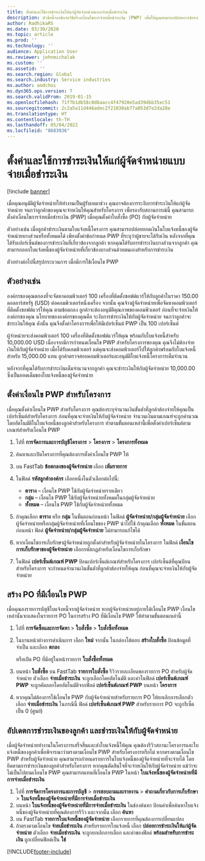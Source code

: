 ```yaml
---
title: ตั้งค่าและใช้การชำระเงินให้แก่ผู้จัดจำหน่ายแบบจ่ายเมื่อชำระเงิน
description: หัวข้อนี้จะอธิบายวิธีสร้างเงื่อนไขการจ่ายเมื่อชำระเงิน (PWP) เพื่อให้คุณสามารถปล่อยการชำระเงินให้แก่ผู้จัดจำหน่ายบางส่วน โดยยึดตามการชำระเงินของลูกค้า
author: RadhikaRS
ms.date: 03/30/2020
ms.topic: article
ms.prod: ''
ms.technology: ''
audience: Application User
ms.reviewer: johnmichalak
ms.custom: ''
ms.assetid: ''
ms.search.region: Global
ms.search.industry: Service industries
ms.author: andchoi
ms.dyn365.ops.version: 7
ms.search.validFrom: 2019-01-15
ms.openlocfilehash: 71f7b1db58c0d6aacc4f47920e5ad39dbb35ec51
ms.sourcegitcommit: 2c2a5a11d446adec2f21030ab77a053d7e2da28e
ms.translationtype: HT
ms.contentlocale: th-TH
ms.lasthandoff: 05/04/2022
ms.locfileid: "8683936"
---
```

# <a name="set-up-and-use-pay-when-paid-vendor-payments"></a>ตั้งค่าและใช้การชำระเงินให้แก่ผู้จัดจำหน่ายแบบจ่ายเมื่อชำระเงิน

[!include [banner](../includes/banner.md)]

เมื่อคุณอนุมัติผู้จัดจำหน่ายให้ทำงานเป็นผู้รับเหมาช่วง คุณอาจต้องการระงับการชำระเงินให้แก่ผู้จัดจำหน่าย จนกว่าลูกค้าของคุณจะจ่ายเงินให้คุณสำหรับโครงการ เพื่อรองรับสถานการณ์นี้ คุณสามารถตั้งค่าเงื่อนไขการจ่ายเมื่อชำระเงิน (PWP) เมื่อคุณตั้งค่าใบสั่งซื้อ (PO) กับผู้จัดจำหน่าย

ตัวอย่างเช่น เมื่อลูกค้าชำระเงินตามใบแจ้งหนี้โครงการ คุณสามารถปล่อยยอดเงินในใบแจ้งหนี้ของผู้จัดจำหน่ายบางส่วนหรือทั้งหมดได้ เพียงตั้งค่าข้อกำหนด PWP ที่ระบุว่าผู้ขายจะได้รับเงิน หลังจากที่คุณได้รับเปอร์เซ็นต์ของการชำระเงินที่เกี่ยวข้องจากลูกค้า หากคุณได้รับการชำระเงินบางส่วนจากลูกค้า คุณสามารถออกใบแจ้งหนี้ของผู้จัดจำหน่ายที่เกี่ยวข้องบางส่วนด้วยตนเองสำหรับการชำระเงิน

ตัวอย่างต่อไปนี้สรุปกระบวนการ เมื่อมีการใช้เงื่อนไข PWP

## <a name="example"></a>ตัวอย่างเช่น

องค์กรของคุณตกลงที่จะจัดหาคอมพิวเตอร์ 100 เครื่องที่ติดตั้งซอฟต์แวร์ให้กับลูกค้าในราคา 150.00 ดอลลาร์สหรัฐ (USD) ต่อคอมพิวเตอร์หนึ่งเครื่อง จากนั้น คุณจ้างผู้จัดจำหน่ายเพื่อจัดหาคอมพิวเตอร์ที่ติดตั้งซอฟต์แวร์ให้คุณ ตามข้อตกลง ลูกค้าจะต้องอนุมัติคุณภาพของคอมพิวเตอร์ ก่อนที่จะจ่ายเงินให้องค์กรของคุณ นโยบายขององค์กรของคุณคือ ระงับการชำระเงินให้กับผู้จัดจำหน่าย จนกว่าลูกค้าจะชำระเงินให้คุณ ดังนั้น คุณจึงตั้งค่าโครงการเพื่อให้มีเปอร์เซ็นต์ PWP เป็น 100 เปอร์เซ็นต์

ผู้จำหน่ายจะส่งคอมพิวเตอร์ 100 เครื่องที่ติดตั้งซอฟต์แวร์ให้คุณ พร้อมกับใบแจ้งหนี้สำหรับ 10,000.00 USD เนื่องจากมีการกำหนดเงื่อนไข PWP สำหรับโครงการของคุณ คุณจึงไม่ต้องจ่ายเงินให้กับผู้จัดจำหน่าย เมื่อได้รับคอมพิวเตอร์ แต่คุณจะส่งคอมพิวเตอร์ไปให้ลูกค้าพร้อมกับใบแจ้งหนี้สำหรับ 15,000.00 แทน ลูกค้าตรวจสอบคอมพิวเตอร์และอนุมัติใบแจ้งหนี้โครงการเต็มจำนวน

หลังจากที่คุณได้รับการชำระเงินเต็มจำนวนจากลูกค้า คุณจะชำระเงินให้กับผู้จัดจำหน่าย 10,000.00 ซึ่งเป็นยอดเต็มของใบแจ้งหนี้ของผู้จัดจำหน่าย

## <a name="set-up-pwp-terms-for-a-project"></a>ตั้งค่าเงื่อนไข PWP สำหรับโครงการ

เมื่อคุณตั้งค่าเงื่อนไข PWP สำหรับโครงการ คุณต้องระบุจำนวนเงินขั้นต่ำที่ลูกค้าต้องจ่ายให้คุณเป็นเปอร์เซ็นต์สำหรับโครงการ ก่อนที่คุณจะจ่ายเงินให้กับผู้จัดจำหน่าย จำนวนเงินตามเกณฑ์จะถูกคำนวณโดยอัตโนมัติในใบแจ้งหนี้ของลูกค้าสำหรับโครงการ ทำตามขั้นตอนเหล่านี้เพื่อตั้งค่าเปอร์เซ็นต์ตามเกณฑ์สำหรับเงื่อนไข PWP

1. ไปที่ **การจัดการและการบัญชีโครงการ** \> **โครงการ** \> **โครงการทั้งหมด**
2. ค้นหาและเปิดโครงการที่คุณต้องการตั้งค่าเงื่อนไข PWP ให้
3. บน FastTab **ข้อตกลงของผู้จัดจำหน่าย** เลือก **เพิ่มรายการ**
3. ในฟิลด์ **รหัสลูกค้าองค์กร** เลือกหนึ่งในตัวเลือกต่อไปนี้:

    - **ตาราง** – เงื่อนไข PWP ใช้กับผู้จัดจำหน่ายรายเดียว
    - **กลุ่ม** – เงื่อนไข PWP ใช้กับผู้จัดจำหน่ายทั้งหมดในกลุ่มผู้จัดจำหน่าย
    - **ทั้งหมด** – เงื่อนไข PWP ใช้กับผู้จัดจำหน่ายทั้งหมด

4. ถ้าคุณเลือก **ตาราง** หรือ **กลุ่ม** ในขั้นตอนก่อนหน้า ในฟิลด์ **ผู้จัดจำหน่าย/กลุ่มผู้จัดจำหน่าย** เลือกผู้จัดจำหน่ายหรือกลุ่มผู้จัดจำหน่ายที่เงื่อนไขของ PWP นำไปใช้ ถ้าคุณเลือก **ทั้งหมด** ในขั้นตอนก่อนหน้า ฟิลด์ **ผู้จัดจำหน่าย/กลุ่มผู้จัดจำหน่าย** ไม่สามารถแก้ไขได้
5. หากเงื่อนไขการเก็บรักษาผู้จัดจำหน่ายถูกตั้งค่าสำหรับผู้จัดจำหน่ายในโครงการ ในฟิลด์ **เงื่อนไขการเก็บรักษาของผู้จัดจำหน่าย** เลือกรหัสกฎสำหรับเงื่อนไขการเก็บรักษา
6. ในฟิลด์ **เปอร์เซ็นต์เกณฑ์ PWP** ป้อนเปอร์เซ็นต์เกณฑ์สำหรับโครงการ เปอร์เซ็นต์ที่คุณป้อนสำหรับโครงการ จะกำหนดจำนวนเงินขั้นต่ำที่ลูกค้าต้องจ่ายให้คุณ ก่อนที่คุณจะจ่ายเงินให้กับผู้จัดจำหน่าย

## <a name="create-a-po-that-has-pwp-terms"></a>สร้าง PO ที่มีเงื่อนไข PWP

เมื่อคุณลงรายการบัญชีใบแจ้งหนี้จากผู้จัดจำหน่าย หากผู้จัดจำหน่ายอยู่ภายใต้เงื่อนไข PWP เงื่อนไขเหล่านั้นจะแสดงในรายการ PO ในการสร้าง PO ที่มีเงื่อนไข PWP ให้ทำตามขั้นตอนเหล่านี้

1. ไปที่ **การจัดซื้อและการจัดหา** \> **ใบสั่งซื้อ** \> **ใบสั่งซื้อทั้งหมด**
2. ในบานหน้าต่างการดำเนินการ เลือก **ใหม่** จากนั้น ในกล่องโต้ตอบ **สร้างใบสั่งซื้อ** ป้อนข้อมูลที่จำเป็น และเลือก **ตกลง**

    หรือเปิด PO ที่มีอยู่ในหน้ารายการ **ใบสั่งซื้อทั้งหมด**

4. บนหน้า **ใบสั่งซื้อ** บน FastTab **รายการใบสั่งซื้อ** รีวิวรายละเอียดของรายการ PO สำหรับผู้จัดจำหน่าย ตัวเลือก **จ่ายเมื่อชำระเงิน** จะถูกเลือกโดยอัตโนมัติ และค่าในฟิลด์ **เปอร์เซ็นต์เกณฑ์ PWP** จะถูกคัดลอกโดยอัตโนมัติจากฟิลด์ **เปอร์เซ็นต์เกณฑ์ PWP** บนหน้า **โครงการ**
6. หากคุณไม่ต้องการใช้เงื่อนไข PWP กับผู้จัดจำหน่ายสำหรับรายการ PO ให้ยกเลิกการเลือกตัวเลือก **จ่ายเมื่อชำระเงิน** ในกรณีนี้ ฟิลด์ **เปอร์เซ็นต์เกณฑ์ PWP** สำหรับรายการ PO จะถูกรีเซ็ตเป็น 0 (ศูนย์)

## <a name="update-a-customer-payment-and-pay-the-vendor"></a>อัปเดตการชำระเงินของลูกค้า และชำระเงินให้กับผู้จัดจำหน่าย

เมื่อผู้จัดจำหน่ายทำงานในโครงการเสร็จสิ้นและส่งใบแจ้งหนี้ให้คุณ คุณต้องรีวิวสถานะโครงการและใบแจ้งหนี้ของลูกค้าเพื่อพิจารณาว่าตรงตามเงื่อนไข PWP สำหรับโครงการหรือไม่ หากตรงตามเงื่อนไข PWP สำหรับผู้จัดจำหน่าย คุณสามารถกำหนดรายการในใบแจ้งหนี้ของผู้จัดจำหน่ายที่จะจ่ายได้ โดยยึดตามการชำระเงินของลูกค้าสำหรับโครงการ หากคุณตัดสินใจที่จะจ่ายเงินให้กับผู้จัดจำหน่าย แม้ว่าจะไม่เป็นไปตามเงื่อนไข PWP คุณสามารถแทนที่เงื่อนไข PWP ในหน้า **ใบแจ้งหนี้ของผู้จัดจำหน่ายที่มีการจ่ายเมื่อชำระเงิน**

1. ไปที่ **การจัดการโครงการและการบัญชี** \> **การสอบถามและรายงาน** \> **คำถามเกี่ยวกับการเก็บรักษา** \> **ใบแจ้งหนี้ของผู้จัดจำหน่ายที่มีการจ่ายเมื่อชำระเงิน**
2. บนหน้า **ใบแจ้งหนี้ของผู้จัดจำหน่ายที่มีการจ่ายเมื่อชำระเงิน** ในช่องค้นหา ป้อนค่าเพื่อค้นหาใบแจ้งหนี้ของผู้จัดจำหน่ายที่คุณต้องการรีวิว และจากนั้น เลือก **ค้นหา**
3. บน FastTab **รายการใบแจ้งหนี้ของผู้จัดจำหน่าย**  เลือกรายการที่คุณต้องการเปลี่ยนแปลง
4. ถ้าตรงตามเงื่อนไข **จ่ายเมื่อชำระเงิน** สำหรับรายการใบแจ้งหนี้ เลือก **ปล่อยการชำระเงินให้แก่ผู้จัดจำหน่าย** ตัวเลือก **จ่ายเมื่อชำระเงิน** จะถูกยกเลิกการเลือก และค่าของฟิลด์ **พร้อมสำหรับการชำระเงิน** ถูกเปลี่ยนฟิลด์เป็น **ใช่**


[!INCLUDE[footer-include](../includes/footer-banner.md)]